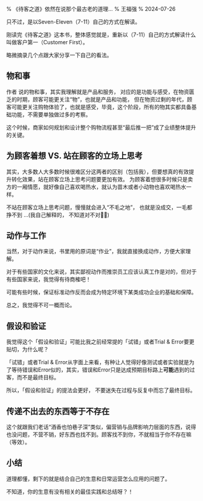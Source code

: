 % 《待客之道》依然在说那个最古老的道理...
% 王福强
% 2024-07-26

只不过，是以Seven-Eleven（7-11）自己的方式在解读。

刚读完《待客之道》这本书，整体感觉就是，重新以（7-11）自己的方式解读什么叫做客户第一（Customer First）。

略微摘录几个点跟大家分享一下自己的看法。

## 物和事

作者 说的物和事，其实我理解就是产品和服务， 对应的是功能与感受，在物资匮乏的时期，顾客可能更关注“物”，也就是产品和功能， 但在物资过剩的年代，顾客可能更关注购物体验了，也就是感受，毕竟，这个阶段，所有的物其实都具备基础功能，不需要单独做过多的考察。

这个时候，商家如何规划和设计整个购物流程甚至“最后推一把”成了业绩整体提升的关键。

## 为顾客着想 VS. 站在顾客的立场上思考

其实，大多数人大多数时候很难区分这两者的区别（包括我），但要想真的有效提升转化效果，站在顾客立场上思考问题要更加有效。 为顾客着想很多时候只是卖方的一厢情愿，就好像自己喜欢喝热水，就认为苗木或者小动物也喜欢喝热水一样。

不站在顾客立场上思考问题，慢慢就会进入“不毛之地”， 也就是没成交，一毛都挣不到 ...(我自己解释的， 不知道对不对🤷‍♀️)

## 动作与工作

当然，对于动作来说，书里用的原词是“作业”，我就直接换成动作，方便大家理解。

对于有些国家的文化来说，其实鄙视动作而推崇员工应该认真工作是对的，但对于有些国家来说，我觉得有待商榷吧！

可能有些时候，保证标准动作反而会成为特定环境下某类成功企业的基础和保障。

总之，我觉得不可一概而论。

## 假设和验证

我觉得这个「假设和验证」可能比我之前经常提的「试错」或者Trial & Error要更贴切，为什么呢？

「试错」或者Trial & Error从字面上来看，有种让人觉得好像测试或者实验就是为了等待错误和Error似的，其实，错误和Error只是达成预期目标路上**可能**遇到的过客，而不是最终目标。

所以，「假设和验证」的提法会更好， 不要迷失在过程与反复中而忘了最终目标。


## 传递不出去的东西等于不存在

这个就跟我们老话“酒香也怕巷子深”类似，偏营销与品牌影响力层面的东西，说得也没问题，不营不销，好东西也找不到。顾客找不到你，不就相当于你不存在嘛（等效）。

## 小结

道理都懂，剩下的就是结合自己的生意和日常运营怎么应用的问题了。 

不知道，你的生意有没有相关的最佳实践和总结呀？！













